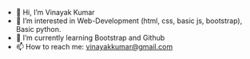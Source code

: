 - 👋 Hi, I’m Vinayak Kumar
- 👀 I’m interested in Web-Development (html, css, basic js, bootstrap), Basic python.
- 🌱 I’m currently learning Bootstrap and Github
- 📫 How to reach me: vinayakkumar@gmail.com
